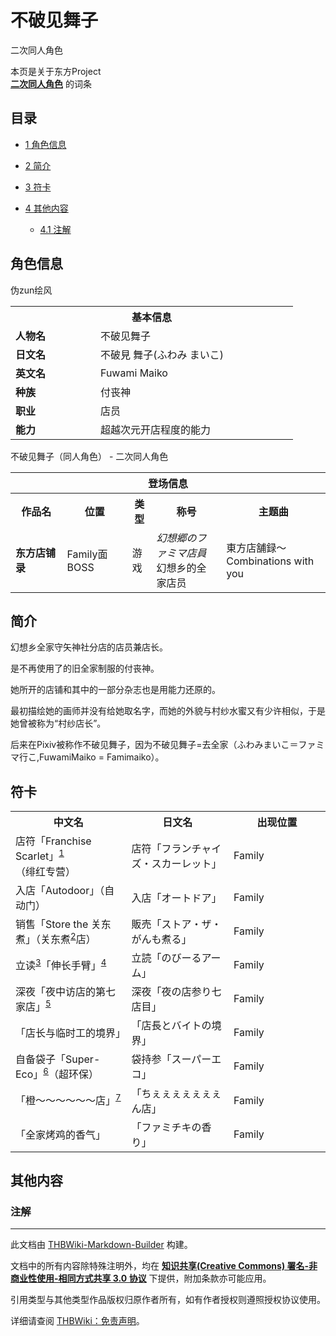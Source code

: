 # 不破见舞子

<!-- source html: G:\repos\THBWiki-Markdown-Builder\THBWikiMarkdown\Temp\main\6\63\ns0%3A%E4%B8%8D%E7%A0%B4%E8%A7%81%E8%88%9E%E5%AD%90.html -->

二次同人角色

本页是关于东方Project  
 **[二次同人角色](./二次角色列表.md)** 的词条
## 目录

- [1 角色信息](#角色信息)
- [2 简介](#简介)
- [3 符卡](#符卡)
- [4 其他内容](#其他内容)

  - [4.1 注解](#注解)







## 角色信息
[](./文件-MAIKO.png.md)  [](./文件-MAIKO.png.md)伪zun绘风

<table>
<tbody><tr>
<th colspan="2">基本信息</th>
</tr>
<tr>
<td style="width:120px"><b>人物名</b></td><td style="min-width:300px">不破见舞子</td>
</tr><tr><td><b>日文名</b></td><td>不破見 舞子(ふわみ まいこ)</td></tr><tr><td><b>英文名</b></td><td>Fuwami Maiko</td></tr><tr><td><b>种族</b></td><td>付丧神</td></tr><tr><td><b>职业</b></td><td>店员</td></tr><tr><td><b>能力</b></td><td>超越次元开店程度的能力</td></tr></tbody></table>

不破见舞子（同人角色） - 二次同人角色
  
  

  


<table>
<tbody><tr>
<th colspan="5">登场信息</th>
</tr><tr><th><b>作品名</b></th><th><b>位置</b></th><th><b>类型</b></th><th><b>称号</b></th><th><b>主题曲</b></th></tr><tr><td rowspan="1" style="width:120px"><b>东方店铺录</b></td><td style="width:130px">Family面BOSS</td><td class="bg-color-danger-30" style="width:30px;">游戏</td><td style="width:180px"><i>幻想郷のファミマ店員</i><br>幻想乡的全家店员</td><td style="width:200px">東方店舗録～Combinations with you</td></tr></tbody></table>


## 简介
  
幻想乡全家守矢神社分店的店员兼店长。  

是不再使用了的旧全家制服的付丧神。  

她所开的店铺和其中的一部分杂志也是用能力还原的。  

  

最初描绘她的画师并没有给她取名字，而她的外貌与村纱水蜜又有少许相似，于是她曾被称为“村纱店长”。  

后来在Pixiv被称作不破见舞子，因为不破见舞子=去全家（ふわみまいこ＝ファミマ行こ,FuwamiMaiko = Famimaiko）。
  

## 符卡

<table><tbody><tr><th><b>中文名</b></th><th><b>日文名</b></th><th><b>出现位置</b></th></tr><tr><td style="width:200px">店符「Franchise Scarlet」<sup id="cite_ref-1" class="reference"><a href="#cite_note-1">1</a></sup>（绯红专营）</td><td style="width:200px">店符「フランチャイズ・スカーレット」</td><td style="width:180px">Family</td></tr>
<tr><td style="width:200px">入店「Autodoor」（自动门）</td><td style="width:200px">入店「オートドア」</td><td style="width:180px">Family</td></tr>
<tr><td style="width:200px">销售「Store the 关东煮」（关东煮<sup id="cite_ref-2" class="reference"><a href="#cite_note-2">2</a></sup>店）</td><td style="width:200px">販売「ストア・ザ・がんも煮る」</td><td style="width:180px">Family</td></tr>
<tr><td style="width:200px">立读<sup id="cite_ref-3" class="reference"><a href="#cite_note-3">3</a></sup>「伸长手臂」<sup id="cite_ref-4" class="reference"><a href="#cite_note-4">4</a></sup></td><td style="width:200px">立読「のびーるアーム」</td><td style="width:180px">Family</td></tr>
<tr><td style="width:200px">深夜「夜中访店的第七家店」<sup id="cite_ref-5" class="reference"><a href="#cite_note-5">5</a></sup></td><td style="width:200px">深夜「夜の店参り七店目」</td><td style="width:180px">Family</td></tr>
<tr><td style="width:200px">「店长与临时工的境界」</td><td style="width:200px">「店長とバイトの境界」</td><td style="width:180px">Family</td></tr>
<tr><td style="width:200px">自备袋子「Super-Eco」<sup id="cite_ref-6" class="reference"><a href="#cite_note-6">6</a></sup>（超环保）</td><td style="width:200px">袋持参「スーパーエコ」</td><td style="width:180px">Family</td></tr>
<tr><td style="width:200px">「橙～～～～～～店」<sup id="cite_ref-7" class="reference"><a href="#cite_note-7">7</a></sup></td><td style="width:200px">「ちぇぇぇぇぇぇぇん店」</td><td style="width:180px">Family</td></tr>
<tr><td style="width:200px">「全家烤鸡的香气」</td><td style="width:200px">「ファミチキの香り」</td><td style="width:180px">Family</td></tr></tbody></table>


## 其他内容
### 注解
[^cite_note-1]: 捏他蕾米莉亚的神枪。





---

此文档由 [THBWiki-Markdown-Builder](https://github.com/Delsin-Yu/THBWiki-Markdown-Builder) 构建。

文档中的所有内容除特殊注明外，均在 [**知识共享(Creative Commons) 署名-非商业性使用-相同方式共享 3.0 协议**](https://creativecommons.org/licenses/by-sa/3.0/deed.zh-hans) 下提供，附加条款亦可能应用。

引用类型与其他类型作品版权归原作者所有，如有作者授权则遵照授权协议使用。

详细请查阅 [THBWiki：免责声明](https://thbwiki.cc/THBWiki:%E5%85%8D%E8%B4%A3%E5%A3%B0%E6%98%8E)。

